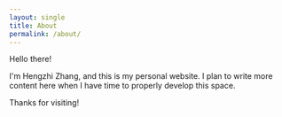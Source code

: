 ```yaml
---
layout: single
title: About
permalink: /about/
---
```


Hello there!

I'm Hengzhi Zhang, and this is my personal website. I plan to write more content here when I have time to properly develop this space.

Thanks for visiting!